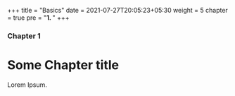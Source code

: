 +++
title = "Basics"
date = 2021-07-27T20:05:23+05:30
weight = 5
chapter = true
pre = "<b>1. </b>"
+++

### Chapter 1

# Some Chapter title

Lorem Ipsum.
